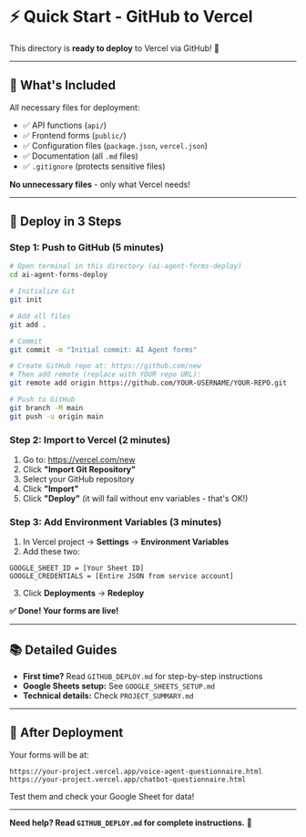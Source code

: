 # ⚡ Quick Start - GitHub to Vercel

This directory is **ready to deploy** to Vercel via GitHub! 🚀

---

## 📁 What's Included

All necessary files for deployment:

- ✅ API functions (`api/`)
- ✅ Frontend forms (`public/`)
- ✅ Configuration files (`package.json`, `vercel.json`)
- ✅ Documentation (all `.md` files)
- ✅ `.gitignore` (protects sensitive files)

**No unnecessary files** - only what Vercel needs!

---

## 🚀 Deploy in 3 Steps

### Step 1: Push to GitHub (5 minutes)

```bash
# Open terminal in this directory (ai-agent-forms-deploy)
cd ai-agent-forms-deploy

# Initialize Git
git init

# Add all files
git add .

# Commit
git commit -m "Initial commit: AI Agent forms"

# Create GitHub repo at: https://github.com/new
# Then add remote (replace with YOUR repo URL):
git remote add origin https://github.com/YOUR-USERNAME/YOUR-REPO.git

# Push to GitHub
git branch -M main
git push -u origin main
```

### Step 2: Import to Vercel (2 minutes)

1. Go to: https://vercel.com/new
2. Click **"Import Git Repository"**
3. Select your GitHub repository
4. Click **"Import"**
5. Click **"Deploy"** (it will fail without env variables - that's OK!)

### Step 3: Add Environment Variables (3 minutes)

1. In Vercel project → **Settings** → **Environment Variables**
2. Add these two:

```
GOOGLE_SHEET_ID = [Your Sheet ID]
GOOGLE_CREDENTIALS = [Entire JSON from service account]
```

3. Click **Deployments** → **Redeploy**

**✅ Done! Your forms are live!**

---

## 📚 Detailed Guides

- **First time?** Read `GITHUB_DEPLOY.md` for step-by-step instructions
- **Google Sheets setup:** See `GOOGLE_SHEETS_SETUP.md`
- **Technical details:** Check `PROJECT_SUMMARY.md`

---

## 🔗 After Deployment

Your forms will be at:

```
https://your-project.vercel.app/voice-agent-questionnaire.html
https://your-project.vercel.app/chatbot-questionnaire.html
```

Test them and check your Google Sheet for data!

---

**Need help? Read `GITHUB_DEPLOY.md` for complete instructions.** 🎉
